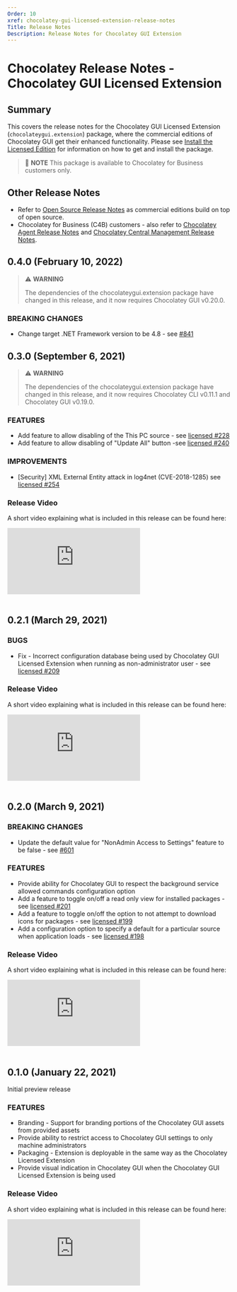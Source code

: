 ```yaml
---
Order: 10
xref: chocolatey-gui-licensed-extension-release-notes
Title: Release Notes
Description: Release Notes for Chocolatey GUI Extension
---
```


# Chocolatey Release Notes - Chocolatey GUI Licensed Extension
## Summary
This covers the release notes for the Chocolatey GUI Licensed Extension (`chocolateygui.extension`) package, where the commercial editions of Chocolatey GUI get their enhanced functionality.
Please see [Install the Licensed Edition](xref:setup-chocolatey-gui-licensed) for information on how to get and install the package.

> :memo: **NOTE** This package is available to Chocolatey for Business customers only.

## Other Release Notes
* Refer to [Open Source Release Notes](xref:floss-release-notes) as commercial editions build on top of open source.
* Chocolatey for Business (C4B) customers - also refer to [Chocolatey Agent Release Notes](xref:agent-release-notes) and [Chocolatey Central Management Release Notes](xref:ccm-release-notes).

## 0.4.0 (February 10, 2022)

> :warning: **WARNING**
>
> The dependencies of the chocolateygui.extension package have changed in this release, and it now requires Chocolatey GUI v0.20.0.

### BREAKING CHANGES

* Change target .NET Framework version to be 4.8 - see [#841](https://github.com/chocolatey/ChocolateyGUI/issues/841)

## 0.3.0 (September 6, 2021)

> :warning: **WARNING**
>
> The dependencies of the chocolateygui.extension package have changed in this release, and it now requires Chocolatey CLI v0.11.1 and Chocolatey GUI v0.19.0.

### FEATURES
* Add feature to allow disabling of the This PC source - see [licensed #228](https://github.com/chocolatey/chocolatey-licensed-issues/issues/228)
* Add feature to allow disabling of "Update All" button -see [licensed #240](https://github.com/chocolatey/chocolatey-licensed-issues/issues/240)

### IMPROVEMENTS
* [Security] XML External Entity attack in log4net (CVE-2018-1285) see [licensed #254](https://github.com/chocolatey/chocolatey-licensed-issues/issues/254)

### Release Video

A short video explaining what is included in this release can be found here:

<p>
<div class="ratio ratio-16x9">
    <iframe src="https://www.youtube.com/embed/O0fyUHe2pb8?list=PL84yg23i9GBjSzAEmtCqSLf2us_LLIDwZ" frameborder="0" allow="autoplay; encrypted-media" allowfullscreen>
    </iframe>
</div>
<br>
</p>

## 0.2.1 (March 29, 2021)

### BUGS
* Fix - Incorrect configuration database being used by Chocolatey GUI Licensed Extension when running as non-administrator user - see [licensed #209](https://github.com/chocolatey/chocolatey-licensed-issues/issues/209)

### Release Video

A short video explaining what is included in this release can be found here:

<p>
<div class="ratio ratio-16x9">
    <iframe src="https://www.youtube.com/embed/t4h3Y9GMIrc?list=PL84yg23i9GBjSzAEmtCqSLf2us_LLIDwZ" frameborder="0" allow="autoplay; encrypted-media" allowfullscreen>
    </iframe>
</div>
<br>
</p>

## 0.2.0 (March 9, 2021)

### BREAKING CHANGES
* Update the default value for "NonAdmin Access to Settings" feature to be false - see [#601](https://github.com/chocolatey/ChocolateyGUI/issues/601)

### FEATURES
* Provide ability for Chocolatey GUI to respect the background service allowed commands configuration option
* Add a feature to toggle on/off a read only view for installed packages - see [licensed #201](https://github.com/chocolatey/chocolatey-licensed-issues/issues/201)
* Add a feature to toggle on/off the option to not attempt to download icons for packages - see [licensed #199](https://github.com/chocolatey/chocolatey-licensed-issues/issues/199)
* Add a configuration option to specify a default for a particular source when application loads - see [licensed #198](https://github.com/chocolatey/chocolatey-licensed-issues/issues/198)

### Release Video

A short video explaining what is included in this release can be found here:

<p>
<div class="ratio ratio-16x9">
    <iframe src="https://www.youtube.com/embed/tug8P1wxXmY?list=PL84yg23i9GBjSzAEmtCqSLf2us_LLIDwZ" frameborder="0" allow="autoplay; encrypted-media" allowfullscreen>
    </iframe>
</div>
<br>
</p>

## 0.1.0 (January 22, 2021)

Initial preview release

### FEATURES
* Branding - Support for branding portions of the Chocolatey GUI assets from provided assets
* Provide ability to restrict access to Chocolatey GUI settings to only machine administrators
* Packaging - Extension is deployable in the same way as the Chocolatey Licensed Extension
* Provide visual indication in Chocolatey GUI when the Chocolatey GUI Licensed Extension is being used

### Release Video

A short video explaining what is included in this release can be found here:

<p>
<div class="ratio ratio-16x9">
    <iframe src="https://www.youtube.com/embed/kypWt1UyVwg?list=PL84yg23i9GBjSzAEmtCqSLf2us_LLIDwZ" frameborder="0" allow="autoplay; encrypted-media" allowfullscreen>
    </iframe>
</div>
<br>
</p>
